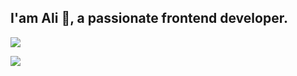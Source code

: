 ## I'am Ali 👋, a passionate frontend developer.

![](https://leetcard.jacoblin.cool/aliyolalan)

![](https://www.codewars.com/users/aliyolalan/badges/large)

